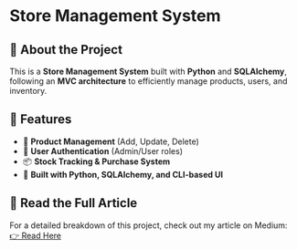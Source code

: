 # Store Management System

## 🚀 About the Project
This is a **Store Management System** built with **Python** and **SQLAlchemy**, following an **MVC architecture** to efficiently manage products, users, and inventory.

## 📌 Features
- 🛒 **Product Management** (Add, Update, Delete)
- 👤 **User Authentication** (Admin/User roles)
- 📦 **Stock Tracking & Purchase System**
- 🔹 **Built with Python, SQLAlchemy, and CLI-based UI**

## 📖 Read the Full Article
For a detailed breakdown of this project, check out my article on Medium:  
[👉 Read Here](https://medium.com/@mujahxd/building-a-powerful-store-management-system-with-python-and-sqlalchemy-937c1e50d168)
